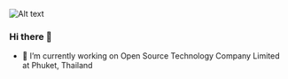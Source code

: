![Alt text](https://cdn.dribbble.com/users/2054184/screenshots/5426945/computer-flat-design.gif?raw=true "Title")

### Hi there 👋
- 🔭 I’m currently working on Open Source Technology Company Limited at Phuket, Thailand
<!--
**kritsadapk/kritsadapk** is a ✨ _special_ ✨ repository because its `README.md` (this file) appears on your GitHub profile.

Here are some ideas to get you started:

- 🔭 I’m currently working on ...
- 🌱 I’m currently learning ...
- 👯 I’m looking to collaborate on ...
- 🤔 I’m looking for help with ...
- 💬 Ask me about ...
- 📫 How to reach me: ...
- 😄 Pronouns: ...
- ⚡ Fun fact: ...
-->
